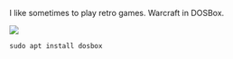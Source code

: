 I like sometimes to play retro games.
Warcraft in DOSBox.

<img src="https://skandyn-sh.github.io/img/war2.png"/>

```
sudo apt install dosbox
```
